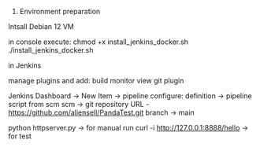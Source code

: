 1. Environment preparation

Intsall Debian 12 VM

in console execute:
chmod +x install_jenkins_docker.sh
./install_jenkins_docker.sh

in Jenkins

manage plugins and add:
build monitor view
git plugin

Jenkins Dashboard -> New Item -> pipeline
configure: 
definition -> pipeline script from scm
scm -> git
repository URL - https://github.com/aliensell/PandaTest.git
branch -> main

python httpserver.py -> for manual run
curl -i http://127.0.0.1:8888/hello -> for test
